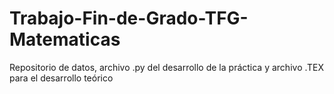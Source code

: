 # Trabajo-Fin-de-Grado-TFG-Matematicas
Repositorio de datos, archivo .py del desarrollo de la práctica y archivo .TEX para el desarrollo teórico
